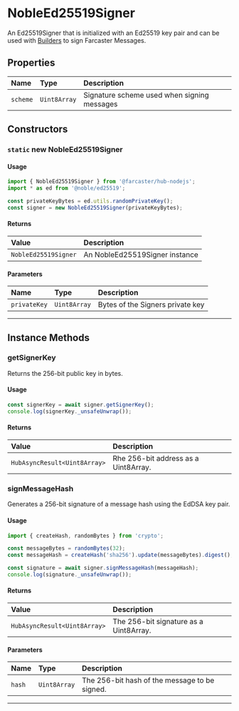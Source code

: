 # NobleEd25519Signer

An Ed25519Signer that is initialized with an Ed25519 key pair and can be used with [Builders](../builders/builders.md) to sign Farcaster Messages.

## Properties

| Name     | Type         | Description                                 |
| :------- | :----------- | :------------------------------------------ |
| `scheme` | `Uint8Array` | Signature scheme used when signing messages |

## Constructors

### `static` new NobleEd25519Signer

#### Usage

```typescript
import { NobleEd25519Signer } from '@farcaster/hub-nodejs';
import * as ed from '@noble/ed25519';

const privateKeyBytes = ed.utils.randomPrivateKey();
const signer = new NobleEd25519Signer(privateKeyBytes);
```

#### Returns

| Value                | Description                    |
| :------------------- | :----------------------------- |
| `NobleEd25519Signer` | An NobleEd25519Signer instance |

#### Parameters

| Name         | Type         | Description                      |
| :----------- | :----------- | :------------------------------- |
| `privateKey` | `Uint8Array` | Bytes of the Signers private key |

---

## Instance Methods

### getSignerKey

Returns the 256-bit public key in bytes.

#### Usage

```typescript
const signerKey = await signer.getSignerKey();
console.log(signerKey._unsafeUnwrap());
```

#### Returns

| Value                        | Description                          |
| :--------------------------- | :----------------------------------- |
| `HubAsyncResult<Uint8Array>` | Rhe 256-bit address as a Uint8Array. |

### signMessageHash

Generates a 256-bit signature of a message hash using the EdDSA key pair.

#### Usage

```typescript
import { createHash, randomBytes } from 'crypto';

const messageBytes = randomBytes(32);
const messageHash = createHash('sha256').update(messageBytes).digest();

const signature = await signer.signMessageHash(messageHash);
console.log(signature._unsafeUnwrap());
```

#### Returns

| Value                        | Description                            |
| :--------------------------- | :------------------------------------- |
| `HubAsyncResult<Uint8Array>` | The 256-bit signature as a Uint8Array. |

#### Parameters

| Name   | Type         | Description                                   |
| :----- | :----------- | :-------------------------------------------- |
| `hash` | `Uint8Array` | The 256-bit hash of the message to be signed. |

---
